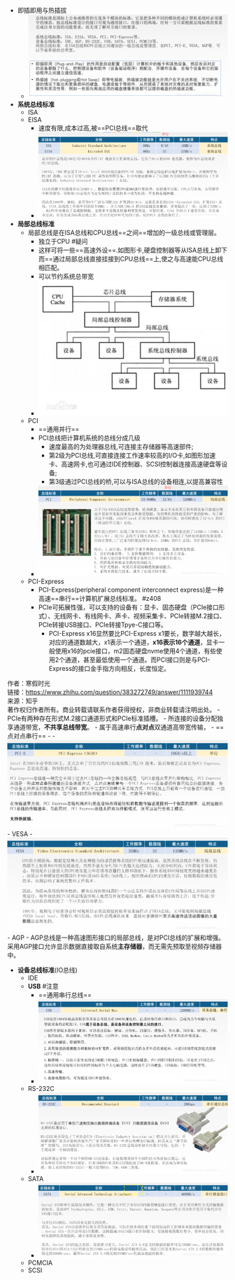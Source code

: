 - 即插即用与热插拔
	- ![](attachments/Pasted%20image%2020221027191029.png)
- **系统总线标准**
	- ISA
	- EISA
		- 速度有限,成本过高,被==PCI总线==取代
		- ![](attachments/Pasted%20image%2020221027162551.png)
- **局部总线标准**
	- 局部总线是在ISA总线和CPU总线==之间==增加的一级总线或管理层。
		- 独立于CPU #疑问
		- 这样可将一些==高速外设==.如图形卡,硬盘控制器等从ISA总线上卸下而==通过局部总线直接挂接到CPU总线==上,使之与高速能CPU总线相匹配。
		- 可以节约系统总带宽
		- ![](attachments/Pasted%20image%2020221027162036.png)
	- PCI
		- ==通用并行==
		- PCI总线把计算机系统的总线分成几级
			- 速度最高的为处理器总线,可连接主存储器等高速部件;
			- 第2级为PCI总线,可直接连接工作速率较高的I/O卡,如图形加速卡、高速网卡,也可通过IDE控制器、SCSI控制器连接高速硬盘等设备;
			- 第3级通过PCI总线的桥,可以与ISA总线的设备相连,以提高兼容性
		- ![](attachments/Pasted%20image%2020221027190804.png)
	- PCI-Express
		- PCI-Express(peripheral component interconnect express)是一种高速==串行==计算机扩展总线标准。 #z408 
		- PCIe可拓展性强，可以支持的设备有：显卡、固态硬盘（PCIe接口形式）、无线网卡、有线网卡、声卡、视频采集卡、PCIe转接M.2接口、PCIe转接USB接口、PCIe转接Tpye-C接口等。
			- PCI-Express x16显然要比PCI-Express x1要长，数字越大越长，对应的通道数越大，x1表示一个通道，**x16表示16个通道**，显卡一般使用x16的pcie接口，m2固态硬盘nvme使用4个通道，有些使用2个通道，甚至最低使用一个通道。而PCI接口则是与PCI-Express的接口金手指方向相反，长度恒定。

  
  
作者：寒假时光  
链接：https://www.zhihu.com/question/383272749/answer/1111939744  
来源：知乎  
著作权归作者所有。商业转载请联系作者获得授权，非商业转载请注明出处。
		- PCIe有两种存在形式M.2接口通道形式和PCIe标准插槽。
		- 所连接的设备分配独享通道带宽，**不共享总线带宽**。
		- 属于高速串行**点对点**双通道高带宽传输，
		- ==点对点串行==
			- 
		- ![](attachments/Pasted%20image%2020221027190757.png)
	- VESA
		- ![](attachments/Pasted%20image%2020221027190825.png)
	- AGP
		- AGP总线是一种高速图形接口的局部总线，是对PCI总线的扩展和增强。采用AGP接口允许显示数据直接取自系统**主存储器**，而无需先预取至视频存储器中。
- **设备总线标准**(IO总线)
	- IDE
	- **USB** #注意
		- ==通用串行总线==
		- ![](attachments/Pasted%20image%2020221027190837.png)
	- RS-232C
		- ![](attachments/Pasted%20image%2020221027190846.png)
	- SATA
		- ![](attachments/Pasted%20image%2020221027190854.png)
	- PCMCIA
	- SCSI
